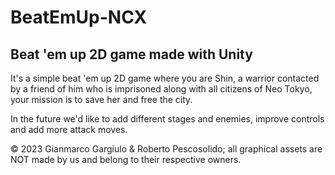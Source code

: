 # BeatEmUp-NCX

## Beat 'em up 2D game made with Unity

It's a simple beat 'em up 2D game where you are Shin, a warrior contacted by a friend of him who is imprisoned along with all citizens of Neo Tokyo, your mission is to save her and free the city.

In the future we'd like to add different stages and enemies, improve controls and add more attack moves.

© 2023 Gianmarco Gargiulo & Roberto Pescosolido; all graphical assets are NOT made by us and belong to their respective owners.
